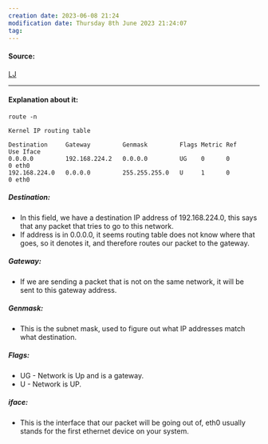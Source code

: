 ```yaml
---
creation date: 2023-06-08 21:24
modification date: Thursday 8th June 2023 21:24:07
tag: 
---
```


#### Source:
[LJ](https://linuxjourney.com/lesson/routing-table)

--------------------------------------

#### Explanation about it:

```
route -n

Kernel IP routing table
  
Destination     Gateway         Genmask         Flags Metric Ref    Use Iface 
0.0.0.0         192.168.224.2   0.0.0.0         UG    0      0        0 eth0
192.168.224.0   0.0.0.0         255.255.255.0   U     1      0        0 eth0
```

##### Destination:

* In this field, we have a destination IP address of 192.168.224.0, this says that any packet that tries to go to this network.
* If address is in 0.0.0.0, it seems routing table does not know where that goes, so it denotes it, and therefore routes our packet to the gateway.

##### Gateway:
* If we are sending a packet that is not on the same network, it will be sent to this gateway address.

##### Genmask:
* This is the subnet mask, used to figure out what IP addresses match what destination.

##### Flags:

* UG - Network is Up and is a gateway.
* U - Network is UP.

##### iface:
* This is the interface that our packet will be going out of, eth0 usually stands for the first ethernet device on your system.